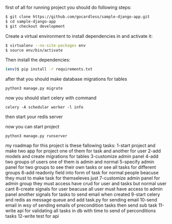 first of all for running project you should do following steps:
```sh
$ git clone https://github.com/gocardless/sample-django-app.git
$ cd sample-django-app
$ git checkout development
```

Create a virtual environment to install dependencies in and activate it:

```sh
$ virtualenv --no-site-packages env
$ source env/bin/activate
```

Then install the dependencies:

```sh
(env)$ pip install -r requirements.txt
```
after that you should make database migrations for tables
```
python3 manage.py migrate
```
now you should start celery with command 

```
celery -A schedular worker -l info
```
then start your redis server

now you can start project
```
python3 manage.py runserver
```
my roadmap for this project is these fallowing tasks:
1-start project and make two app for project one of them for task and another for user 
2-add models and create migrations for tables
3-customize admin panel 
4-add two groups of users one of them is admin and normal 
5-specify admin panel for two groups to see their own tasks or see all tasks for different groups
6-add readonly field into form of task for normal people beacuse they must to make task for themseleves just
7-customize admin panel for admin group they must access have crud for user and tasks but normal user cant
8-create signals for user beacuse all user must have access to admin panel another signals for tasks to send email when created
9-start celery and redis as message queue and add task.py for sending email
10-send email in wsy of sending emails of precondition tasks then send sub task
11-write api for validating all tasks in db with time to send of perconditions tasks 
12-write test for api
